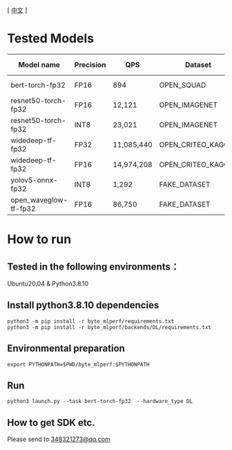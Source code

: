 [ [中文](README.zh_CN.md) ]

# Tested Models

| Model name |  Precision | QPS | Dataset | Metric name | Metric value | report |
| ---- | ---- | ---- | ---- | ---- | ---- | ---- |
| bert-torch-fp32 | FP16 | 894 | OPEN_SQUAD | F1 Score | 85.81071 | [report](../../reports/DL/bert-torch-fp32/) |
| resnet50-torch-fp32 | FP16 | 12,121 | OPEN_IMAGENET | Top-1 | 0.7698 | [report](../../reports/DL/resnet50-torch-fp32/) |
| resnet50-torch-fp32 | INT8 | 23,021 | OPEN_IMAGENET | Top-1 | 0.7682 | [report](../../reports/DL/resnet50-torch-fp32/) |
| widedeep-tf-fp32 | FP32 | 11,085,440 | OPEN_CRITEO_KAGGLE | Top-1 | 0.77395 | [report](../../reports/DL/widedeep-tf-fp32/) |
| widedeep-tf-fp32 | FP16 | 14,974,208 | OPEN_CRITEO_KAGGLE | Top-1 | 0.77394 | [report](../../reports/DL/widedeep-tf-fp32/) |
| yolov5-onnx-fp32 | INT8 | 1,292 | FAKE_DATASET | | | [report](../../reports/DL/yolov5-onnx-fp32/) |
| open_waveglow-tf-fp32 | FP16 | 86,750 | FAKE_DATASET | | | [report](../../reports/DL/open_waveglow-tf-fp32/) |

# How to run

## Tested in the following environments：
Ubuntu20.04 & Python3.8.10


## Install python3.8.10 dependencies

```
python3 -m pip install -r byte_mlperf/requirements.txt
python3 -m pip install -r byte_mlperf/backends/DL/requirements.txt
```

## Environmental preparation

```
export PYTHONPATH=$PWD/byte_mlperf:$PYTHONPATH
```

## Run

```
python3 launch.py --task bert-torch-fp32  --hardware_type DL
```

## How to get SDK etc.

Please send to <a href="mailto:348321273@qq.com">348321273@qq.com</a>
